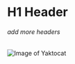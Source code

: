 # H1 Header
###### add more headers

![Image of Yaktocat](https://octodex.github.com/images/yaktocat.png)
